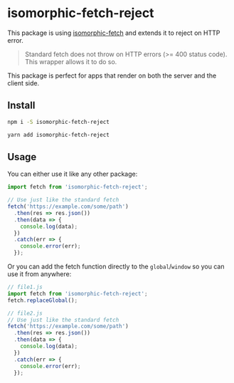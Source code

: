 # isomorphic-fetch-reject

This package is using [isomorphic-fetch](https://www.npmjs.com/package/isomorphic-fetch) and extends it to reject on HTTP error.

> Standard fetch does not throw on HTTP errors (>= 400 status code). This wrapper allows it to do so.

This package is perfect for apps that render on both the server and the client side.

## Install

```sh
npm i -S isomorphic-fetch-reject
```

```sh
yarn add isomorphic-fetch-reject
```

## Usage

You can either use it like any other package:

```js
import fetch from 'isomorphic-fetch-reject';

// Use just like the standard fetch
fetch('https://example.com/some/path')
  .then(res => res.json())
  .then(data => {
    console.log(data);
  })
  .catch(err => {
    console.error(err);
  });
```

Or you can add the fetch function directly to the `global`/`window` so you can use it from anywhere:

```js
// file1.js
import fetch from 'isomorphic-fetch-reject';
fetch.replaceGlobal();
```

```js
// file2.js
// Use just like the standard fetch
fetch('https://example.com/some/path')
  .then(res => res.json())
  .then(data => {
    console.log(data);
  })
  .catch(err => {
    console.error(err);
  });
```
